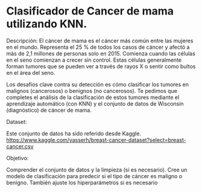 # Clasificador de Cancer de mama utilizando KNN.

Descripción: El cáncer de mama es el cáncer más común entre las mujeres en el mundo. Representa el 25 % de todos los casos de cáncer y afectó a más de 2,1 millones de personas solo en 2015. Comienza cuando las células en el seno comienzan a crecer sin control. Estas células generalmente forman tumores que se pueden ver a través de rayos X o sentir como bultos en el área del seno.

Los desafíos clave contra su detección es cómo clasificar los tumores en malignos (cancerosos) o benignos (no cancerosos). Te pedimos que completes el análisis de la clasificación de estos tumores mediante el aprendizaje automático (con KNN) y el conjunto de datos de Wisconsin (diagnóstico) de cáncer de mama.

Dataset:

Este conjunto de datos ha sido referido desde Kaggle. https://www.kaggle.com/yasserh/breast-cancer-dataset?select=breast-cancer.csv

Objetivo:

Comprender el conjunto de datos y la limpieza (si es necesario).
Cree un modelo de clasificación para predecir si el tipo de cáncer es maligno o benigno.
También ajuste los hiperparámetros si es necesario
